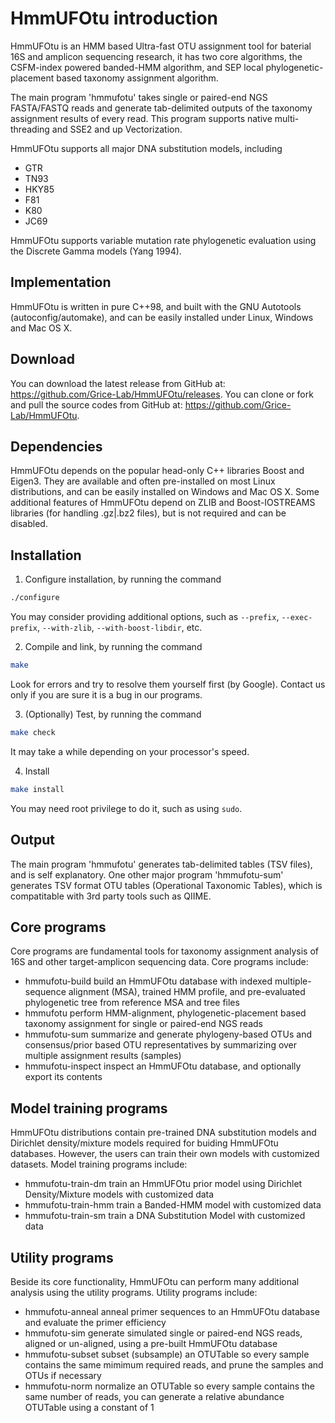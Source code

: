 HmmUFOtu introduction
=====================
HmmUFOtu is an HMM based Ultra-fast OTU assignment tool for baterial 16S and amplicon sequencing research,
it has two core algorithms, the CSFM-index powered banded-HMM algorithm,
and SEP local phylogenetic-placement based taxonomy assignment algorithm.

The main program 'hmmufotu' takes single or paired-end NGS FASTA/FASTQ reads and generate tab-delimited outputs of the taxonomy assignment results of every read. This program supports native multi-threading and SSE2 and up Vectorization.

HmmUFOtu supports all major DNA substitution models, including
* GTR
* TN93
* HKY85
* F81
* K80
* JC69

HmmUFOtu supports variable mutation rate phylogenetic evaluation using the Discrete Gamma models (Yang 1994).

Implementation
--------------
HmmUFOtu is written in pure C++98, and built with the GNU Autotools (autoconfig/automake), and can be easily installed under Linux, Windows and Mac OS X.

Download
--------
You can download the latest release from GitHub at: https://github.com/Grice-Lab/HmmUFOtu/releases.
You can clone or fork and pull the source codes from GitHub at: https://github.com/Grice-Lab/HmmUFOtu.

Dependencies
------------
HmmUFOtu depends on the popular head-only C++ libraries Boost and Eigen3. They are available and often pre-installed on most Linux distributions, and can be easily installed on Windows and Mac OS X.
Some additional features of HmmUFOtu depend on ZLIB and Boost-IOSTREAMS libraries (for handling .gz|.bz2 files), but is not required and can be disabled.

Installation
------------
1. Configure installation, by running the command
```bash
./configure
```
You may consider providing additional options, such as `--prefix`, `--exec-prefix`,
`--with-zlib`, `--with-boost-libdir`, etc.

2. Compile and link, by running the command
```bash
make
```
Look for errors and try to resolve them yourself first (by Google).
Contact us only if you are sure it is a bug in our programs.

3. (Optionally) Test, by running the command
```bash
make check
```
It may take a while depending on your processor's speed.

4. Install
```bash
make install
```
You may need root privilege to do it, such as using `sudo`.

Output
------
The main program 'hmmufotu' generates tab-delimited tables (TSV files), and is self explanatory.
One other major program 'hmmufotu-sum' generates TSV format OTU tables (Operational Taxonomic Tables), which is compatitable with 3rd party tools such as QIIME.

Core programs
-------------
Core programs are fundamental tools for taxonomy assignment analysis of 16S and other target-amplicon sequencing data.
Core programs include:
* hmmufotu-build        build an HmmUFOtu database with indexed multiple-sequence alignment (MSA), trained HMM profile, and pre-evaluated phylogenetic tree from reference MSA and tree files
* hmmufotu              perform HMM-alignment, phylogenetic-placement based taxonomy assignment for single or paired-end NGS reads
* hmmufotu-sum          summarize and generate phylogeny-based OTUs and consensus/prior based OTU representatives by summarizing over multiple assignment results (samples)
* hmmufotu-inspect      inspect an HmmUFOtu database, and optionally export its contents

Model training programs
-----------------------
HmmUFOtu distributions contain pre-trained DNA substitution models and Dirichlet density/mixture models required for buiding HmmUFOtu databases.
However, the users can train their own models with customized datasets.
Model training programs include:
* hmmufotu-train-dm     train an HmmUFOtu prior model using Dirichlet Density/Mixture models with customized data
* hmmufotu-train-hmm    train a Banded-HMM model with customized data
* hmmufotu-train-sm     train a DNA Substitution Model with customized data

Utility programs
-------------------------
Beside its core functionality, HmmUFOtu can perform many additional analysis using the utility programs.
Utility programs include:
* hmmufotu-anneal       anneal primer sequences to an HmmUFOtu database and evaluate the primer efficiency
* hmmufotu-sim          generate simulated single or paired-end NGS reads, aligned or un-aligned, using a pre-built HmmUFOtu database
* hmmufotu-subset       subset (subsample) an OTUTable so every sample contains the same mimimum required reads, and prune the samples and OTUs if necessary
* hmmufotu-norm	        normalize an OTUTable so every sample contains the same number of reads, you can generate a relative abundance OTUTable using a constant of 1

